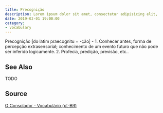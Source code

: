 ```yaml
---
title: Precognição
description: Lorem ipsum dolor sit amet, consectetur adipisicing elit, sed do eiusmod tempor incididunt ut labore et dolore magna aliqua.  TODO
date: 2019-02-01 19:00:00
category:
- vocabulary
---
```


Precognição [do latim praecognitu + -ção] - 1. Conhecer antes, forma de percepção extrasensorial; conhecimento de um evento futuro que não pode ser inferido logicamente. 2. Profecia, predição, previsão, etc..

## See Also
TODO

## Source
[O Consolador - Vocabulário (pt-BR)](http://www.oconsolador.com.br/linkfixo/vocabulario/principal.html)
